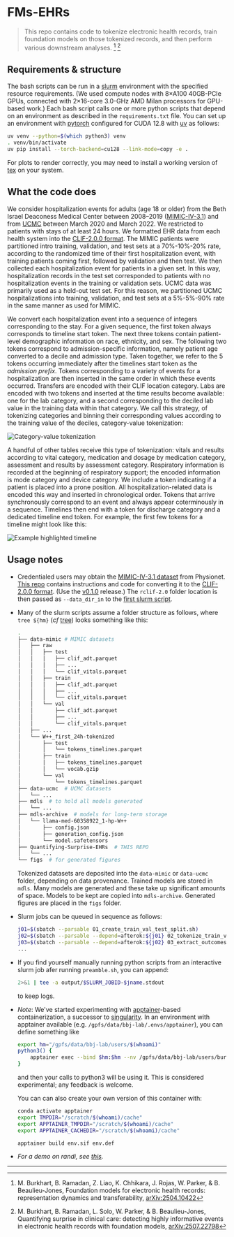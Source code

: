 # FMs-EHRs

> This repo contains code to tokenize electronic health records, train foundation
> models on those tokenized records, and then perform various downstream
> analyses. [^1] [^2]

## Requirements & structure

The bash scripts can be run in a [slurm](https://slurm.schedmd.com) environment
with the specified resource requirements. (We used compute nodes with 8×A100
40GB-PCIe GPUs, connected with 2×16-core 3.0-GHz AMD Milan processors for
GPU-based work.) Each bash script calls one or more python scripts that depend on
an environment as described in the `requirements.txt` file. You can set up an
environment with [pytorch](https://pytorch.org/get-started/locally/) configured
for CUDA 12.8 with [uv](https://docs.astral.sh/uv/pip/) as follows:

```sh
uv venv --python=$(which python3) venv
. venv/bin/activate
uv pip install --torch-backend=cu128 --link-mode=copy -e .
```

For plots to render correctly, you may need to install a working version of
[tex](https://www.tug.org/texlive/) on your system.

## What the code does

We consider hospitalization events for adults (age 18 or older) from the Beth
Israel Deaconess Medical Center between 2008–2019
([MIMIC-IV-3.1](https://physionet.org/content/mimiciv/3.1/)) and from
[UCMC](https://www.uchicagomedicine.org) between March 2020 and March 2022. We
restricted to patients with stays of at least 24 hours. We formatted EHR data
from each health system into the
[CLIF-2.0.0 format](https://web.archive.org/web/20250711203935/https://clif-consortium.github.io/website/data-dictionary/data-dictionary-2.0.0.html).
The MIMIC patients were partitioned intro training, validation, and test sets at
a 70\%-10\%-20\% rate, according to the randomized time of their first
hospitalization event, with training patients coming first, followed by
validation and then test. We then collected each hospitalization event for
patients in a given set. In this way, hospitalization records in the test set
corresponded to patients with no hospitalization events in the training or
validation sets. UCMC data was primarily used as a held-out test set. For this
reason, we partitioned UCMC hospitalizations into training, validation, and test
sets at a 5\%-5\%-90\% rate in the same manner as used for MIMIC.

We convert each hospitalization event into a sequence of integers corresponding
to the stay. For a given sequence, the first token always corresponds to timeline
start token. The next three tokens contain patient-level demographic information
on race, ethnicity, and sex. The following two tokens correspond to
admission-specific information, namely patient age converted to a decile and
admission type. Taken together, we refer to the 5 tokens occurring immediately
after the timelines start token as the _admission prefix_. Tokens corresponding
to a variety of events for a hospitalization are then inserted in the same order
in which these events occurred. Transfers are encoded with their CLIF location
category. Labs are encoded with two tokens and inserted at the time results
become available: one for the lab category, and a second corresponding to the
deciled lab value in the training data within that category. We call this
strategy, of tokenizing categories and binning their corresponding values
according to the training value of the deciles, category-value tokenization:

![Category-value tokenization](./img/schematic.svg)

A handful of other tables receive this type of tokenization: vitals and results
according to vital category, medication and dosage by medication category,
assessment and results by assessment category. Respiratory information is
recorded at the beginning of respiratory support; the encoded information is mode
category and device category. We include a token indicating if a patient is
placed into a prone position. All hospitalization-related data is encoded this
way and inserted in chronological order. Tokens that arrive synchronously
correspond to an event and always appear coterminously in a sequence. Timelines
then end with a token for discharge category and a dedicated timeline end token.
For example, the first few tokens for a timeline might look like this:

![Example highlighted timeline](./img/example_tl.svg)

## Usage notes

-   Credentialed users may obtain the
    [MIMIC-IV-3.1 dataset](https://physionet.org/content/mimiciv/3.1/) from
    Physionet. [This repo](https://github.com/bbj-lab/CLIF-MIMIC) contains
    instructions and code for converting it to the
    [CLIF-2.0.0 format](https://web.archive.org/web/20250711203935/https://clif-consortium.github.io/website/data-dictionary/data-dictionary-2.0.0.html).
    (Use the [v0.1.0](https://github.com/bbj-lab/CLIF-MIMIC/releases/tag/v0.1.0)
    release.) The `rclif-2.0` folder location is then passed as `--data_dir_in`
    to the [first slurm script](./slurm/01_create_data_splits.sh).

-   Many of the slurm scripts assume a folder structure as follows, where
    `tree ${hm}` (_cf_
    [tree](https://manpages.ubuntu.com/manpages/noble/man1/tree.1.html)) looks
    something like this:

    ```sh
    .
    ├── data-mimic # MIMIC datasets
    │   ├── raw
    │   │   ├── test
    │   │   │   ├── clif_adt.parquet
    │   │   │   ├── ...
    │   │   │   └── clif_vitals.parquet
    │   │   ├── train
    │   │   │   ├── clif_adt.parquet
    │   │   │   ├── ...
    │   │   │   └── clif_vitals.parquet
    │   │   └── val
    │   │       ├── clif_adt.parquet
    │   │       ├── ...
    │   │       └── clif_vitals.parquet
    │   ├── ...
    │   └── W++_first_24h-tokenized
    │       ├── test
    │       │   └── tokens_timelines.parquet
    │       ├── train
    │       │   ├── tokens_timelines.parquet
    │       │   └── vocab.gzip
    │       └── val
    │           └── tokens_timelines.parquet
    ├── data-ucmc  # UCMC datasets
    │   └── ...
    ├── mdls  # to hold all models generated
    │   └── ...
    ├── mdls-archive  # models for long-term storage
    │   └── llama-med-60358922_1-hp-W++
    │       ├── config.json
    │       ├── generation_config.json
    │       └── model.safetensors
    ├── Quantifying-Surprise-EHRs  # THIS REPO
    │   └── ...
    └── figs  # for generated figures
    ```

    Tokenized datasets are deposited into the `data-mimic` or `data-ucmc` folder,
    depending on data provenance. Trained models are stored in `mdls`. Many
    models are generated and these take up significant amounts of space. Models
    to be kept are copied into `mdls-archive`. Generated figures are placed in
    the `figs` folder.

-   Slurm jobs can be queued in sequence as follows:

    ```sh
    j01=$(sbatch --parsable 01_create_train_val_test_split.sh)
    j02=$(sbatch --parsable --depend=afterok:${j01} 02_tokenize_train_val_test_split.sh)
    j03=$(sbatch --parsable --depend=afterok:${j02} 03_extract_outcomes.sh)
    ...
    ```

-   If you find yourself manually running python scripts from an interactive
    slurm job afer running `preamble.sh`, you can append:

    ```sh
    2>&1 | tee -a output/$SLURM_JOBID-$jname.stdout
    ```

    to keep logs.

-   _Note_: We've started experimenting with
    [apptainer](https://apptainer.org)-based containerization, a successor to
    [singularity](https://singularityware.github.io/index.html). In an
    environment with apptainer available (e.g.
    `/gpfs/data/bbj-lab/.envs/apptainer`), you can define something like

    ```sh
    export hm="/gpfs/data/bbj-lab/users/$(whoami)"
    python3() {
        apptainer exec --bind $hm:$hm --nv /gpfs/data/bbj-lab/users/burkh4rt/env.sif python3 "$@"
    }
    ```

    and then your calls to python3 will be using it. This is considered
    experimental; any feedback is welcome.

    You can can also create your own version of this container with:

    ```sh
    conda activate apptainer
    export TMPDIR="/scratch/$(whoami)/cache"
    export APPTAINER_TMPDIR="/scratch/$(whoami)/cache"
    export APPTAINER_CACHEDIR="/scratch/$(whoami)/cache"

    apptainer build env.sif env.def
    ```

-   _For a demo on randi, see [this](./docs-internal.md)._

---

[^1]:
    M. Burkhart, B. Ramadan, Z. Liao, K. Chhikara, J. Rojas, W. Parker, & B.
    Beaulieu-Jones, Foundation models for electronic health records:
    representation dynamics and transferability,
    [arXiv:2504.10422](https://doi.org/10.48550/arXiv.2504.10422)

[^2]:
    M. Burkhart, B. Ramadan, L. Solo, W. Parker, & B. Beaulieu-Jones, Quantifying
    surprise in clinical care: detecting highly informative events in electronic
    health records with foundation models,
    [arXiv:2507.22798](https://doi.org/10.48550/arXiv.2507.22798)

<!--

Format:
```
ruff format .
ruff check .
shfmt -w slurm/
```

Send to randi:
```
rsync -avht \
  --delete \
  --exclude "slurm/output/" \
  --exclude "venv/" \
  --exclude ".idea/" \
  ~/Documents/chicago/fms-ehrs-reps \
  randi:/gpfs/data/bbj-lab/users/burkh4rt
```

Run on randi:
```
systemd-run --scope --user tmux new -s t2q
srun -p tier3q \
  --mem=100GB \
  --time=8:00:00 \
  --job-name=adhoc \
  --pty bash -i
source venv/bin/activate
```

Troubleshoot:
```
systemd-run --scope --user tmux new -s gpuq
srun -p gpudev \
  --gres=gpu:1 \
  --time=8:00:00 \
  --job-name=adhoc \
  --pty bash -i
. venv/bin/activate
jupyter notebook --no-browser --ip=0.0.0.0 --port=8088
ssh -L 8088:localhost:8088 cri22cn401
```

Grab generated plots:
```
rsync -avht \
    randi:/gpfs/data/bbj-lab/users/burkh4rt/figs \
    ~/Downloads
```

Save environment:
```
uv pip compile --torch-backend=cu128 pyproject.toml -o requirements.txt
```

Get fonts on randi:
```
mkdir -p ~/.local/share/fonts/CMU
cd ~/.local/share/fonts/CMU
wget https://mirrors.ctan.org/fonts/cm-unicode.zip
unzip cm-unicode.zip
find . -type f \( -iname "*.ttf" -o -iname "*.otf" \) -exec mv {} ~/.local/share/fonts/CMU/ \;
fc-cache -f -v
fc-list | grep -i cmu
```

Install directly from github:

```sh
pip install -e "git+https://github.com/bbj-lab/clif-tokenizer.git@main#egg=fms-ehrs"
```

-->
